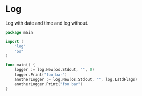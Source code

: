 # Log

Log with date and time and log without.

```go
package main

import (
	"log"
	"os"
)

func main() {
	logger := log.New(os.Stdout, "", 0)
	logger.Print("foo bar")
	anotherLogger := log.New(os.Stdout, "", log.LstdFlags)
	anotherLogger.Print("foo bar")
}
```



